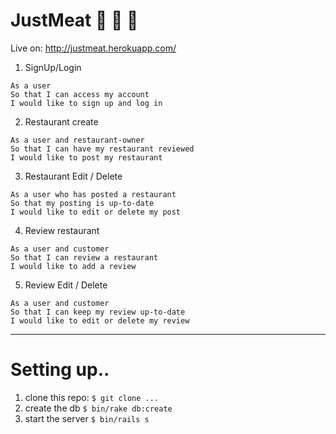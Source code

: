 # JustMeat :meat_on_bone: :meat_on_bone: :meat_on_bone:
Live on: http://justmeat.herokuapp.com/

1. SignUp/Login
```
As a user
So that I can access my account
I would like to sign up and log in
```
2. Restaurant create
```
As a user and restaurant-owner
So that I can have my restaurant reviewed
I would like to post my restaurant
```
3. Restaurant Edit / Delete
```
As a user who has posted a restaurant
So that my posting is up-to-date
I would like to edit or delete my post
```
4. Review restaurant
```
As a user and customer
So that I can review a restaurant
I would like to add a review
```
5. Review Edit / Delete
```
As a user and customer
So that I can keep my review up-to-date
I would like to edit or delete my review
```
--------------------------

# Setting up..

1. clone this repo: ```$ git clone ...```
2. create the db ```$ bin/rake db:create```
3. start the server ```$ bin/rails s```